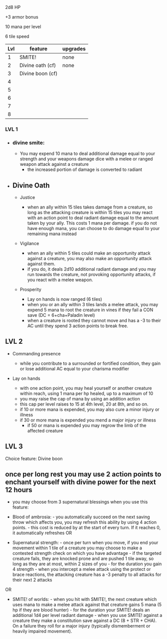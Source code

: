 2d8 HP

+3 armor bonus

10 mana per level

6 tile speed

|Lvl|feature|upgrades|
|--|----|----|
|1| SMITE! | none |
|2| Divine oath (cf) | none|
|3| Divine boon (cf) |
|4| 
|5| 
|6| 
|7| 
|8|

### LVL 1

-  ### divine smite:
	- You may expend 10 mana to deal additional damage equal to your strength and your weapons damage dice with a melee or ranged weapon attack against a creature
  		- the increased portion of damage is converted to radiant
  
- ## Divine Oath

	- Justice
		- when an ally within 15 tiles takes damage from a creature, so long as the attacking creature is within 15 tiles you may react with an action point to deal radiant damage equal to the amount taken by your ally. This costs 1 mana per damage. if you do not have enough mana, you can choose to do damage equal to your remaining mana instead

	- Vigilance
		- when an ally within 5 tiles could make an opportunity attack against a creature, you may also make an opportunity attack against them. 
		- if you do, it deals 2d10 additional radiant damage and you may run towards the creature, not provoking opportunity attacks, if you react with a melee weapon.

	- Prosperity
		- Lay on hands is now ranged (6 tiles)
		- when you or an ally within 3 tiles lands a melee attack, you may expend 5 mana to root the creature in vines if they fail a CON save (DC = 6+cha+Paladin level)
		- when a creature is rooted they cannot move and has a -3 to their AC until they spend 3 action points to break free.
		
## LVL 2

- Commanding presence
	- while you contribute to a surrounded or fortified condition, they gain or lose additional AC equal to your charisma modifier

- Lay on hands
	- with one action point, you may heal yourself or another creature within reach, using 1 mana per hp healed, up to a maximum of 10
	- you may raise the cap of mana by using an addition action
	- this cap per level raises to 15 at 4th level, 20 at 8th, and so on.
	- if 10 or more mana is expended, you may also cure a minor injury or illness
     - if 30 or more mana is expended you mend a major injury or illness
         - if 50 or mana is expended you may regrow the limb of the affected creature


## LVL 3

Choice feature: Divine boon

## once per long rest you may use 2 action points to enchant yourself with divine power for the next 12 hours
- you may choose from 3 supernatural blessings when you use this feature:
	
- Blood of ambrosia:
		- you automatically succeed on the next saving throw which affects you, you may refresh this ability by using 4 action points. 
		- this cost is reduced by at the start of every turn. If it reaches 0, it automatically refreshes
OR

- Supernatural strength:
		- once per turn when you move, if you end your movement within 1 tile of a creature you may choose to make a contested strength check on which you have advantage
			- if the targeted creature fails, they are knocked prone and are pushed 1 tile away, so long as they are at most, within 2 sizes of you
		- for the duration you gain 4 strength
		- when you intercept a melee attack using the protect or brace reactions, the attacking creature has a -3 penalty to all attacks for their next 2 attacks

OR
- SMITE! of worlds:
		- when you hit with SMITE!, the next creature which uses mana to make a melee attack against that creature gains 5 mana (5 hp if they are blood hunter)
		- for the duration your SMITE! deals an additional 1d4 per level radiant damage
		- when you use SMITE! against a creature they make a constitution save against a DC (8 + STR + CHA). On a failure they roll for a major injury (typically dismemberment or heavily impaired movement).

